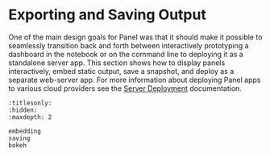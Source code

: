 # Exporting and Saving Output

One of the main design goals for Panel was that it should make it possible to seamlessly transition back and forth between interactively prototyping a dashboard in the notebook or on the command line to deploying it as a standalone server app. This section shows how to display panels interactively, embed static output, save a snapshot, and deploy as a separate web-server app. For more information about deploying Panel apps to various cloud providers see the [Server Deployment](Server_Deployment.ipynb) documentation.



```{toctree}
:titlesonly:
:hidden:
:maxdepth: 2

embedding
saving
bokeh
```
